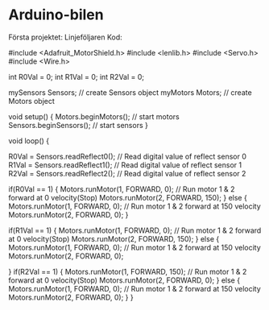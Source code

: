 # Arduino-bilen
Första projektet: Linjeföljaren
Kod:

#include <Adafruit_MotorShield.h>
#include <lenlib.h> 
#include <Servo.h> 
#include <Wire.h> 

int R0Val = 0;
int R1Val = 0;
int R2Val = 0;

mySensors Sensors; // create Sensors object
myMotors Motors;  // create Motors object

void setup() 
{ 
  Motors.beginMotors();   // start motors
  Sensors.beginSensors(); // start sensors
}

void loop() 
{
  
  R0Val  = Sensors.readReflect0(); // Read digital value of reflect sensor 0
  R1Val  = Sensors.readReflect1(); // Read digital value of reflect sensor 1
  R2Val  = Sensors.readReflect2(); // Read digital value of reflect sensor 2

  if(R0Val == 1)
  {
      Motors.runMotor(1, FORWARD, 0); // Run motor 1 & 2 forward at 0 velocity(Stop)
      Motors.runMotor(2, FORWARD, 150);
 }
  else
  {
      Motors.runMotor(1, FORWARD, 0); // Run motor 1 & 2 forward at 150 velocity
      Motors.runMotor(2, FORWARD, 0);
 }
  
  if(R1Val == 1)
  {
      Motors.runMotor(1, FORWARD, 0); // Run motor 1 & 2 forward at 0 velocity(Stop)
      Motors.runMotor(2, FORWARD, 150);
 }
  else
  {
      Motors.runMotor(1, FORWARD, 0); // Run motor 1 & 2 forward at 150 velocity
      Motors.runMotor(2, FORWARD, 0);
      
  }
  if(R2Val == 1)
  {
     Motors.runMotor(1, FORWARD, 150); // Run motor 1 & 2 forward at 0 velocity(Stop)
      Motors.runMotor(2, FORWARD, 0);
     }
 else
  {
      Motors.runMotor(1, FORWARD, 0); // Run motor 1 & 2 forward at 150 velocity
      Motors.runMotor(2, FORWARD, 0);
  }
}
